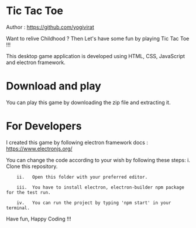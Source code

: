 # Tic Tac Toe

Author : https://github.com/yogivirat

Want to relive Childhood ? Then Let's have some fun by playing Tic Tac Toe !!!

This desktop game application is developed using HTML, CSS, JavaScript and electron framework.  

# Download and play

You can play this game by downloading the zip file and extracting it.

# For Developers

I created this game by following electron framework docs : https://www.electronjs.org/

You can change the code according to your wish by following these steps:
        i.    Clone this repository.
        
        ii.   Open this folder with your preferred editor.
        
        iii.  You have to install electron, electron-builder npm package for the test run.
        
        iv.   You can run the project by typing 'npm start' in your terminal.



Have fun, Happy Coding !!!
